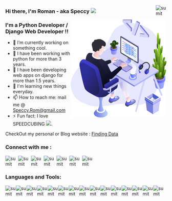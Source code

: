 [<img align="right" alt="sumit" width="34px" src="https://img.icons8.com/bubbles/50/000000/like.png"/>](https://Speccy-Rom.github.io)

### Hi there, I'm Roman - aka Speccy <img src="https://media.giphy.com/media/hvRJCLFzcasrR4ia7z/giphy.gif" width="25px">

 
<img align="right" src="https://github.com/Speccy-Rom/Speccy-Rom/blob/main/illustration.png" width="300"/>

### I'm a Python Developer / Django Web Developer  !!

- 🔭 I’m currently working on something cool.
- 🌱 I have been working with python for more than 3 years.
- 🤔 I have been developing web apps on django for more than 1.5 years.
- 👯 I'm learning new things everyday.
- 📫 How to reach me: mail me @ Speccy.Rom@gmail.com
- ⚡ Fun fact: I love SPEEDCUBING <img src="https://media.giphy.com/media/X4SS63h7k5umY/giphy.gif" width="45px">.

CheckOut my personal or Blog website  :  [Finding Data](https://web-cpv.ru/)

### Connect with me :

[<img align="left" alt="sumit" width="40px" src="https://img.icons8.com/bubbles/50/000000/instagram-new.png"/>](https://hh.ru/resume/4a35d0b9ff0843acf50039ed1f644e61787345)
[<img align="left" alt="sumit" width="40px" src="https://img.icons8.com/bubbles/50/000000/linkedin.png"/>](https://www.linkedin.cn/in/roman-spiridonov-8b75891a2/)
[<img align="left" alt="sumit" width="40px" src="https://img.icons8.com/bubbles/50/000000/github.png"/>](https://github.com/Speccy-Rom)
[<img align="left" alt="sumit" width="40px" src="https://img.icons8.com/bubbles/50/000000/youtube-play.png"/>](https://www.youtube.com/channel/UClJzWfGWuGJL2t-3dYKcHTA)
[<img align="left" alt="sumit" width="40px" src="https://img.icons8.com/bubbles/50/000000/medium-new.png"/>](https://medium.com/@speccy.rom)
[<img align="left" alt="sumit" width="40px" src="https://img.icons8.com/carbon-copy/100/000000/linkedin.png"/>](https://inblog.in/@speccyrom)
[<img align="left" alt="sumit" width="34px" src="https://img.icons8.com/windows/32/000000/kaggle.png"/>](https://www.kaggle.com/speccyrom)


<br />
<br />

### Languages and Tools:

[<img align="left" alt="sumit" width="33px" src="https://img.icons8.com/color/64/000000/python.png"/>](python)
[<img align="left" alt="sumit" width="33px" src="https://img.icons8.com/color/64/000000/html-5.png"/>](html)
[<img align="left" alt="sumit" width="33px" src="https://img.icons8.com/color/48/000000/css3.png"/>](css)
[<img align="left" alt="sumit" width="33px" src="https://img.icons8.com/color/48/000000/javascript.png"/>](js)
[<img align="left" alt="sumit" width="33px" src="https://img.icons8.com/color/48/000000/linux.png"/>](linux)
[<img align="left" alt="sumit" width="33px" src="https://img.icons8.com/color/48/000000/django.png"/>](django)
[<img align="left" alt="sumit" width="33px" src="https://img.icons8.com/color/48/000000/nginx.png"/>](django)
[<img align="left" alt="sumit" width="33px" src="https://img.icons8.com/color/48/000000/sql.png"/>](sql)
[<img align="left" alt="sumit" width="33px" src="https://img.icons8.com/color/48/000000/redis.png"/>](redis)
[<img align="left" alt="sumit" width="33px" src="https://img.icons8.com/color/48/000000/mongodb.png"/>](mongodb)
[<img align="left" alt="sumit" width="33px" src="https://img.icons8.com/color/48/000000/postgreesql.png"/>](postgresql)
[<img align="left" alt="sumit" width="33px" src="https://img.icons8.com/color/48/000000/amazon-web-services.png"/>](aws)
[<img align="left" alt="sumit" width="33px" src="https://img.icons8.com/color/48/000000/docker.png"/>](docker)
[<img align="left" alt="sumit" width="33px" src="https://img.icons8.com/fluent/48/000000/github.png"/>](giithub)
[<img align="left" alt="sumit" width="33px" src="https://img.icons8.com/color/48/000000/rubiks-cube.png"/>](django)

